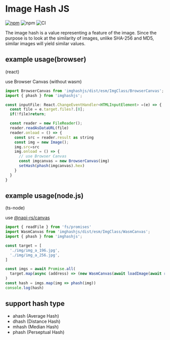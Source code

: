 # Image Hash JS

[![npm](https://img.shields.io/npm/v/imghashjs)](https://www.npmjs.com/package/imghashjs)
![npm](https://img.shields.io/npm/dw/imghashjs)
![CI](https://github.com/GunseiKPaseri/imghashjs/workflows/CI/badge.svg)

The image hash is a value representing a feature of the image.
Since the purpose is to look at the similarity of images, unlike SHA-256 and MD5, similar images will yield similar values.

## example usage(browser)
(react)

use Browser Canvas (without wasm)

```js
import BrowserCanvas from 'imghashjs/dist/esm/ImgClass/BrowserCanvas';
import { phash } from 'imghashjs';

const inputFile: React.ChangeEventHandler<HTMLInputElement> =(e) => {
  const file = e.target.files?.[0];
  if(!file)return;

  const reader = new FileReader();
  reader.readAsDataURL(file)
  reader.onload = () => {
    const src = reader.result as string
    const img = new Image();
    img.src=src
    img.onload = () => {
      // use Browser Canvas
      const imgcanvas = new BrowserCanvas(img)
      setHash(phash(imgcanvas).hex)
    }
  }
}
```

## example usage(node.js)
(ts-node)

use [@napi-rs/canvas](https://www.npmjs.com/package/@napi-rs/canvas)

```js
import { readFile } from 'fs/promises'
import WasmCanvas from 'imghashjs/dist/esm/ImgClass/WasmCanvas';
import { phash } from 'imghashjs';

const target = [
  './img/img_a_196.jpg',
  './img/img_a_256.jpg',
]

const imgs = await Promise.all(
  target.map(async (address) => (new WasmCanvas(await loadImage(await readFile(address)))))
)
const hash = imgs.map(img => phash(img))
console.log(hash)
```

## support hash type

- ahash (Average Hash)
- dhash (Distance Hash)
- mhash (Median Hash)
- phash (Perseptual Hash)

